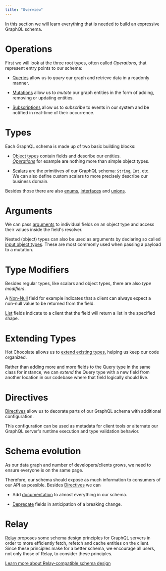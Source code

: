```yaml
---
title: "Overview"
---
```


In this section we will learn everything that is needed to build an expressive GraphQL schema.

# Operations

First we will look at the three root types, often called _Operations_, that represent entry points to our schema:

- [Queries](/docs/hotchocolate/defining-a-schema/queries) allow us to _query_ our graph and retrieve data in a readonly manner.

- [Mutations](/docs/hotchocolate/defining-a-schema/mutations) allow us to _mutate_ our graph entities in the form of adding, removing or updating entities.

- [Subscriptions](/docs/hotchocolate/defining-a-schema/subscriptions) allow us to _subscribe_ to events in our system and be notified in real-time of their occurrence.

# Types

Each GraphQL schema is made up of two basic building blocks:

- [Object types](/docs/hotchocolate/defining-a-schema/object-types) contain fields and describe our entities.<br />[_Operations_](#operations) for example are nothing more than simple object types.

- [Scalars](/docs/hotchocolate/defining-a-schema/scalars) are the primitives of our GraphQL schema: `String`, `Int`, etc.<br />We can also define custom scalars to more precisely describe our business domain.

Besides those there are also [enums](/docs/hotchocolate/defining-a-schema/enums), [interfaces](/docs/hotchocolate/defining-a-schema/interfaces) and [unions](/docs/hotchocolate/defining-a-schema/unions).

# Arguments

We can pass [arguments](/docs/hotchocolate/defining-a-schema/arguments) to individual fields on an object type and access their values inside the field's resolver.

Nested (object) types can also be used as arguments by declaring so called [input object types](/docs/hotchocolate/defining-a-schema/input-object-types). These are most commonly used when passing a payload to a mutation.

# Type Modifiers

Besides regular types, like scalars and object types, there are also _type modifiers_.

A [Non-Null](/docs/hotchocolate/defining-a-schema/non-null) field for example indicates that a client can always expect a non-null value to be returned from the field.

[List](/docs/hotchocolate/defining-a-schema/lists) fields indicate to a client that the field will return a list in the specified shape.

# Extending Types

Hot Chocolate allows us to [extend existing types](/docs/hotchocolate/defining-a-schema/extending-types), helping us keep our code organized.

Rather than adding more and more fields to the Query type in the same class for instance, we can _extend_ the Query type with a new field from another location in our codebase where that field logically should live.

# Directives

[Directives](/docs/hotchocolate/defining-a-schema/directives) allow us to decorate parts of our GraphQL schema with additional configuration.

This configuration can be used as metadata for client tools or alternate our GraphQL server's runtime execution and type validation behavior.

# Schema evolution

As our data graph and number of developers/clients grows, we need to ensure everyone is on the same page.

Therefore, our schema should expose as much information to consumers of our API as possible. Besides [Directives](/docs/hotchocolate/defining-a-schema/directives) we can

- Add [documentation](/docs/hotchocolate/defining-a-schema/documentation) to almost everything in our schema.

- [Deprecate](/docs/hotchocolate/defining-a-schema/versioning) fields in anticipation of a breaking change.

# Relay

[Relay](https://relay.dev) proposes some schema design principles for GraphQL servers in order to more efficiently fetch, refetch and cache entities on the client. Since these principles make for a better schema, we encourage all users, not only those of Relay, to consider these principles.

[Learn more about Relay-compatible schema design](/docs/hotchocolate/defining-a-schema/relay)
